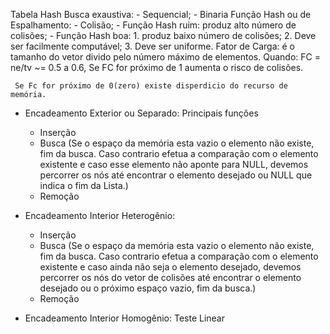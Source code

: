 Tabela Hash
Busca exaustiva: 
    - Sequencial;
    - Binaria
Função Hash ou de Espalhamento:
    - Colisão;
    - Função Hash ruim: produz alto número de colisões;
    - Função Hash boa: 
        1. produz baixo número de colisões;
        2. Deve ser facilmente computável;
        3. Deve ser uniforme.
Fator de Carga: é o tamanho do  vetor divido pelo número máximo de elementos.
Quando:
     FC  = ne/tv ~= 0.5 a 0.6, Se FC for próximo de 1 aumenta o risco de colisões.

     Se Fc for próximo de 0(zero) existe disperdicio do recurso de memória.

- Encadeamento Exterior ou Separado:
  Principais funções
    - Inserção
    - Busca (Se o espaço da memória esta vazio o elemento não existe, fim da busca. Caso contrario efetua a comparação com o elemento existente e caso esse elemento não aponte para NULL, devemos percorrer os nós até encontrar o elemento desejado ou NULL que indica o fim da Lista.)
    - Remoção    
- Encadeamento Interior Heterogênio:
    - Inserção
    - Busca (Se o espaço da memória esta vazio o elemento não existe, fim da busca. Caso contrario efetua a comparação com o elemento existente e caso ainda não seja o elemento desejado, devemos percorrer os nós do vetor de colisões até encontrar o elemento desejado ou o próximo espaço vazio, fim da busca.)
    - Remoção    
  
- Encadeamento Interior Homogênio:
    Teste Linear

